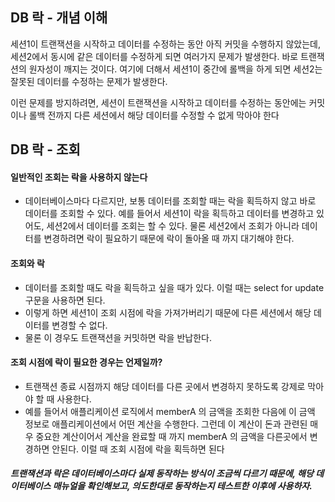 DB 락 - 개념 이해
------------------------------------------------------------------------------
세션1이 트랜잭션을 시작하고 데이터를 수정하는 동안 아직 커밋을 수행하지 않았는데, 세션2에서 동시에
같은 데이터를 수정하게 되면 여러가지 문제가 발생한다. 바로 트랜잭션의 원자성이 깨지는 것이다. 여기에
더해서 세션1이 중간에 롤백을 하게 되면 세션2는 잘못된 데이터를 수정하는 문제가 발생한다.  
  
이런 문제를 방지하려면, 세션이 트랜잭션을 시작하고 데이터를 수정하는 동안에는 커밋이나 롤백 전까지
다른 세션에서 해당 데이터를 수정할 수 없게 막아야 한다

DB 락 - 조회
-------------------------------------------------------------------------------
#### 일반적인 조회는 락을 사용하지 않는다
- 데이터베이스마다 다르지만, 보통 데이터를 조회할 때는 락을 획득하지 않고 바로 데이터를 조회할 수 있다. 
예를 들어서 세션1이 락을 획득하고 데이터를 변경하고 있어도, 세션2에서 데이터를 조회는 할 수 있다. 
물론 세션2에서 조회가 아니라 데이터를 변경하려면 락이 필요하기 때문에 락이 돌아올 때 까지 대기해야
한다.  
  
#### 조회와 락
- 데이터를 조회할 때도 락을 획득하고 싶을 때가 있다. 이럴 때는 select for update 구문을 사용하면
된다.
- 이렇게 하면 세션1이 조회 시점에 락을 가져가버리기 때문에 다른 세션에서 해당 데이터를 변경할 수 없다.
- 물론 이 경우도 트랜잭션을 커밋하면 락을 반납한다.  
  
#### 조회 시점에 락이 필요한 경우는 언제일까?
- 트랜잭션 종료 시점까지 해당 데이터를 다른 곳에서 변경하지 못하도록 강제로 막아야 할 때 사용한다.
- 예를 들어서 애플리케이션 로직에서 memberA 의 금액을 조회한 다음에 이 금액 정보로 애플리케이션에서
어떤 계산을 수행한다. 그런데 이 계산이 돈과 관련된 매우 중요한 계산이어서 계산을 완료할 때 까지
memberA 의 금액을 다른곳에서 변경하면 안된다. 이럴 때 조회 시점에 락을 획득하면 된다

##### 트랜잭션과 락은 데이터베이스마다 실제 동작하는 방식이 조금씩 다르기 때문에, 해당 데이터베이스 매뉴얼을 확인해보고, 의도한대로 동작하는지 테스트한 이후에 사용하자.
